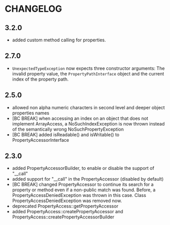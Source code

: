 CHANGELOG
=========

3.2.0
------
 * added custom method calling for properties.

2.7.0
------

 * `UnexpectedTypeException` now expects three constructor arguments: The invalid property value,
   the `PropertyPathInterface` object and the current index of the property path.

2.5.0
------

 * allowed non alpha numeric characters in second level and deeper object properties names
 * [BC BREAK] when accessing an index on an object that does not implement
   ArrayAccess, a NoSuchIndexException is now thrown instead of the
   semantically wrong NoSuchPropertyException
 * [BC BREAK] added isReadable() and isWritable() to PropertyAccessorInterface

2.3.0
------

 * added PropertyAccessorBuilder, to enable or disable the support of "__call"
 * added support for "__call" in the PropertyAccessor (disabled by default)
 * [BC BREAK] changed PropertyAccessor to continue its search for a property or
   method even if a non-public match was found. Before, a PropertyAccessDeniedException
   was thrown in this case. Class PropertyAccessDeniedException was removed
   now.
 * deprecated PropertyAccess::getPropertyAccessor
 * added PropertyAccess::createPropertyAccessor and PropertyAccess::createPropertyAccessorBuilder
